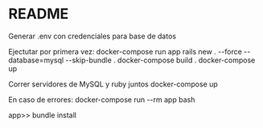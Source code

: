 # README

Generar .env con credenciales para base de datos

Ejectutar por primera vez:
docker-compose run app rails new . --force --database=mysql --skip-bundle . docker-compose build 
. docker-compose up

Correr servidores de MySQL y ruby juntos
docker-compose up

En caso de errores:
docker-compose run --rm app bash

app>> bundle install
